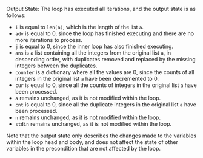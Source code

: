 Output State: The loop has executed all iterations, and the output state is as follows:

*   `i` is equal to `len(a)`, which is the length of the list `a`.
*   `adv` is equal to 0, since the loop has finished executing and there are no more iterations to process.
*   `j` is equal to 0, since the inner loop has also finished executing.
*   `ans` is a list containing all the integers from the original list `a`, in descending order, with duplicates removed and replaced by the missing integers between the duplicates.
*   `counter` is a dictionary where all the values are 0, since the counts of all integers in the original list `a` have been decremented to 0.
*   `cur` is equal to 0, since all the counts of integers in the original list `a` have been processed.
*   `a` remains unchanged, as it is not modified within the loop.
*   `cnt` is equal to 0, since all the duplicate integers in the original list `a` have been processed.
*   `n` remains unchanged, as it is not modified within the loop.
*   `stdin` remains unchanged, as it is not modified within the loop.

Note that the output state only describes the changes made to the variables within the loop head and body, and does not affect the state of other variables in the precondition that are not affected by the loop.